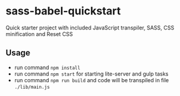 # sass-babel-quickstart
Quick starter project with included JavaScript transpiler, SASS, CSS minification and Reset CSS

## Usage
- run command `npm install`
- run command `npm start` for starting lite-server and gulp tasks
- run command `npm run build` and code will be transpiled in file `./lib/main.js`